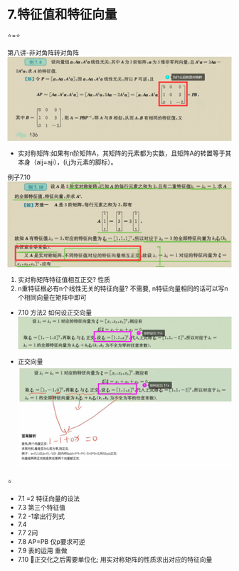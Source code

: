 # 7.特征值和特征向量

⭐=⭐

第八讲-非对角阵转对角阵![20221011165912](https://raw.githubusercontent.com/Logible/Image/main/note_image/20221011165912.png)

- 实对称矩阵:如果有n阶矩阵A，其矩阵的元素都为实数，且矩阵A的转置等于其本身（aij=aji），(i,j为元素的脚标）。

例子7.10![20221011171318](https://raw.githubusercontent.com/Logible/Image/main/note_image/20221011171318.png)

1. 实对称矩阵特征值相互正交? 性质
2. n重特征根必有n个线性无关的特征向量? 不需要, n特征向量相同的话可以写n个相同向量在矩阵中即可

- 7.10 方法2 如何设正交向量![20221103114244](https://raw.githubusercontent.com/Logible/Image/main/note_image/20221103114244.png)

- 正交向量![正交向量](https://raw.githubusercontent.com/Logible/Image/main/note_image/83c2f328796c8b71397487bee2575c1.jpg)

⭐

- 7.1 =2 特征向量的设法
- 7.3 第三个特征值
- 7.2 -1拿出行列式
- 7.4
- 7.7 2问
- 7.8 AP=PB 仅p要求可逆
- 7.9 表的运用 重做
- 7.10 🏀正交化之后需要单位化; 用实对称矩阵的性质求出对应的特征向量
